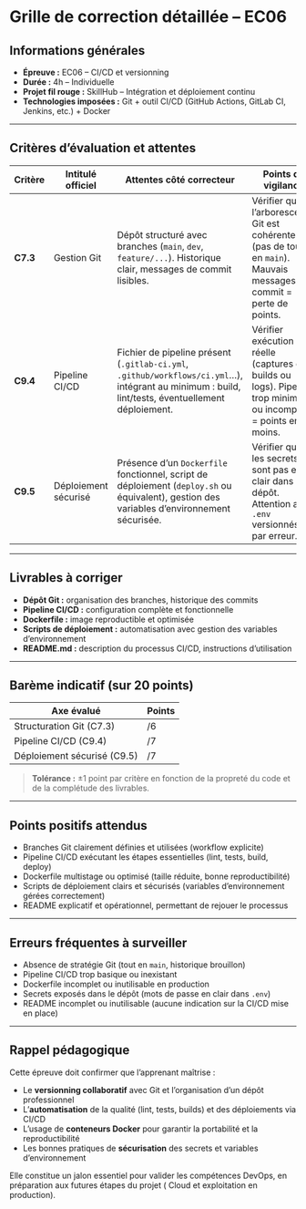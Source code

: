 # Grille de correction détaillée – EC06

## Informations générales

- **Épreuve :** EC06 – CI/CD et versionning
- **Durée :** 4h – Individuelle
- **Projet fil rouge :** SkillHub – Intégration et déploiement continu
- **Technologies imposées :** Git + outil CI/CD (GitHub Actions, GitLab CI, Jenkins, etc.) + Docker

---

## Critères d’évaluation et attentes

| Critère  | Intitulé officiel    | Attentes côté correcteur                                                                                                                           | Points de vigilance                                                                                                  |
|----------|----------------------|----------------------------------------------------------------------------------------------------------------------------------------------------|----------------------------------------------------------------------------------------------------------------------|
| **C7.3** | Gestion Git          | Dépôt structuré avec branches (`main`, `dev`, `feature/...`). Historique clair, messages de commit lisibles.                                       | Vérifier que l’arborescence Git est cohérente (pas de tout en `main`). Mauvais messages de commit = perte de points. |
| **C9.4** | Pipeline CI/CD       | Fichier de pipeline présent (`.gitlab-ci.yml`, `.github/workflows/ci.yml`…), intégrant au minimum : build, lint/tests, éventuellement déploiement. | Vérifier exécution réelle (captures de builds ou logs). Pipeline trop minimal ou incomplet = points en moins.        |
| **C9.5** | Déploiement sécurisé | Présence d’un `Dockerfile` fonctionnel, script de déploiement (`deploy.sh` ou équivalent), gestion des variables d’environnement sécurisée.        | Vérifier que les secrets ne sont pas en clair dans le dépôt. Attention aux `.env` versionnés par erreur.             |

---

## Livrables à corriger

- **Dépôt Git :** organisation des branches, historique des commits
- **Pipeline CI/CD :** configuration complète et fonctionnelle
- **Dockerfile :** image reproductible et optimisée
- **Scripts de déploiement :** automatisation avec gestion des variables d’environnement
- **README.md :** description du processus CI/CD, instructions d’utilisation

---

## Barème indicatif (sur 20 points)

| Axe évalué                  | Points |
|-----------------------------|--------|
| Structuration Git (C7.3)    | /6     |
| Pipeline CI/CD (C9.4)       | /7     |
| Déploiement sécurisé (C9.5) | /7     |

> **Tolérance :** ±1 point par critère en fonction de la propreté du code et de la complétude des livrables.

---

## Points positifs attendus

- Branches Git clairement définies et utilisées (workflow explicite)
- Pipeline CI/CD exécutant les étapes essentielles (lint, tests, build, deploy)
- Dockerfile multistage ou optimisé (taille réduite, bonne reproductibilité)
- Scripts de déploiement clairs et sécurisés (variables d’environnement gérées correctement)
- README explicatif et opérationnel, permettant de rejouer le processus

---

## Erreurs fréquentes à surveiller

- Absence de stratégie Git (tout en `main`, historique brouillon)
- Pipeline CI/CD trop basique ou inexistant
- Dockerfile incomplet ou inutilisable en production
- Secrets exposés dans le dépôt (mots de passe en clair dans `.env`)
- README incomplet ou inutilisable (aucune indication sur la CI/CD mise en place)

---

## Rappel pédagogique

Cette épreuve doit confirmer que l’apprenant maîtrise :

- Le **versionning collaboratif** avec Git et l’organisation d’un dépôt professionnel
- L’**automatisation** de la qualité (lint, tests, builds) et des déploiements via CI/CD
- L’usage de **conteneurs Docker** pour garantir la portabilité et la reproductibilité
- Les bonnes pratiques de **sécurisation** des secrets et variables d’environnement

Elle constitue un jalon essentiel pour valider les compétences DevOps, en préparation aux futures étapes du projet (
Cloud et exploitation en production).
